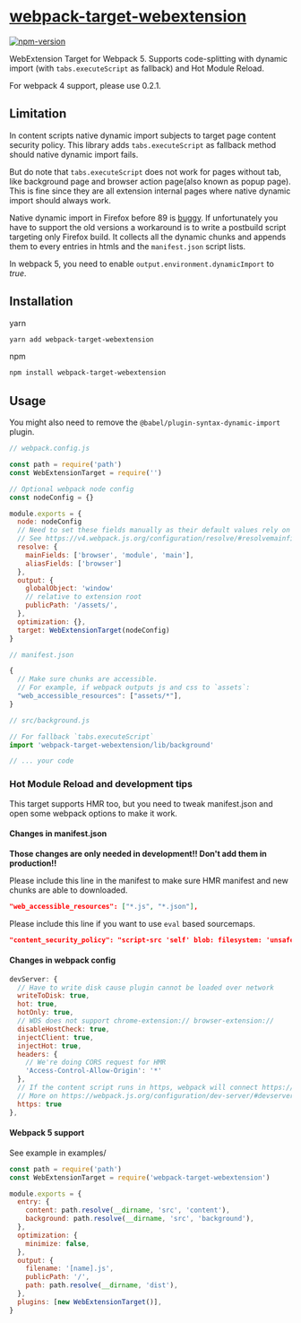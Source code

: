 # [webpack-target-webextension](https://github.com/crimx/webpack-target-webextension)

[![npm-version](https://img.shields.io/npm/v/webpack-target-webextension.svg)](https://www.npmjs.com/package/webpack-target-webextension)

WebExtension Target for Webpack 5. Supports code-splitting with dynamic import (with `tabs.executeScript` as fallback) and Hot Module Reload.

For webpack 4 support, please use 0.2.1.

<!-- Neutrino-webextension is still using 0.1.3 with webpack 4. -->
<!-- You can use the [neutrino-webextension preset](https://github.com/crimx/neutrino-webextension) directly which uses this library. -->

## Limitation

In content scripts native dynamic import subjects to target page content security policy. This library adds `tabs.executeScript` as fallback method should native dynamic import fails.

But do note that `tabs.executeScript` does not work for pages without tab, like background page and browser action page(also known as popup page). This is fine since they are all extension internal pages where native dynamic import should always work.

Native dynamic import in Firefox before 89 is [buggy](https://bugzilla.mozilla.org/show_bug.cgi?id=1536094). If unfortunately you have to support the old versions a workaround is to write a postbuild script targeting only Firefox build. It collects all the dynamic chunks and appends them to every entries in htmls and the `manifest.json` script lists.

In webpack 5, you need to enable `output.environment.dynamicImport` to *true*.

## Installation

yarn

```bash
yarn add webpack-target-webextension
```

npm

```bash
npm install webpack-target-webextension
```

## Usage

You might also need to remove the `@babel/plugin-syntax-dynamic-import` plugin.

```js
// webpack.config.js

const path = require('path')
const WebExtensionTarget = require('')

// Optional webpack node config
const nodeConfig = {}

module.exports = {
  node: nodeConfig
  // Need to set these fields manually as their default values rely on `web` target.
  // See https://v4.webpack.js.org/configuration/resolve/#resolvemainfields
  resolve: {
    mainFields: ['browser', 'module', 'main'],
    aliasFields: ['browser']
  },
  output: {
    globalObject: 'window'
    // relative to extension root
    publicPath: '/assets/',
  },
  optimization: {},
  target: WebExtensionTarget(nodeConfig)
}
```

```js
// manifest.json

{
  // Make sure chunks are accessible.
  // For example, if webpack outputs js and css to `assets`:
  "web_accessible_resources": ["assets/*"],
}
```

```js
// src/background.js

// For fallback `tabs.executeScript`
import 'webpack-target-webextension/lib/background'

// ... your code
```

### Hot Module Reload and development tips

This target supports HMR too, but you need to tweak manifest.json and open some webpack options to make it work.

#### Changes in manifest.json

**Those changes are only needed in development!! Don't add them in production!!**

Please include this line in the manifest to make sure HMR manifest and new chunks are able to downloaded.

```json
"web_accessible_resources": ["*.js", "*.json"],
```

Please include this line if you want to use `eval` based sourcemaps.

```json
"content_security_policy": "script-src 'self' blob: filesystem: 'unsafe-eval';",
```

#### Changes in webpack config

```js
devServer: {
  // Have to write disk cause plugin cannot be loaded over network
  writeToDisk: true,
  hot: true,
  hotOnly: true,
  // WDS does not support chrome-extension:// browser-extension://
  disableHostCheck: true,
  injectClient: true,
  injectHot: true,
  headers: {
    // We're doing CORS request for HMR
    'Access-Control-Allow-Origin': '*'
  },
  // If the content script runs in https, webpack will connect https://localhost:HMR_PORT
  // More on https://webpack.js.org/configuration/dev-server/#devserverhttps
  https: true
},
```

#### Webpack 5 support

See example in examples/

```js
const path = require('path')
const WebExtensionTarget = require('webpack-target-webextension')

module.exports = {
  entry: {
    content: path.resolve(__dirname, 'src', 'content'),
    background: path.resolve(__dirname, 'src', 'background'),
  },
  optimization: {
    minimize: false,
  },
  output: {
    filename: '[name].js',
    publicPath: '/',
    path: path.resolve(__dirname, 'dist'),
  },
  plugins: [new WebExtensionTarget()],
}
```
